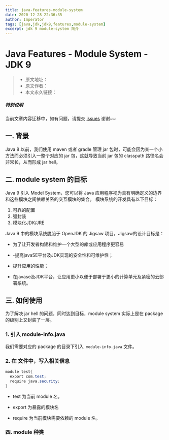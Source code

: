 ```yaml
---
title: java-features-module-system
date: 2020-12-28 22:36:35
author: Imperator
tags: [java,jdk,jdk9,features,module-system]
excerpt: jdk 9 module-system 简介
---
```


# Java Features - Module System -JDK 9

> * 原文地址：[]()
> * 原文作者：[]()
> * 本文永久链接：[]()

##### **特别说明**

当前文章内容迁移中，如有问题，请提交 [issues](https://github.com/Starrier/starrier.github.io/issues) 谢谢~~

## 一. 背景
Java 8 以前，我们使用 maven 或者 gradle 管理 jar 包时，可能会因为某一个小方法而必须引入一整个对应的 jar 包，这就导致当前 jar 包的 classpath 路径名会非常长，从而形成 jar hell。

## 二. module system 的目标
Java 9 引入 Model System，您可以将 Java 应用程序视为具有明确定义的边界和这些模块之间依赖关系的交互模块的集合。 模块系统的开发具有以下目标：

1. 可靠的配置
2. 强封装
3. 模块化JDK/JRE

Java 9 中的模块系统脱胎于 OpenJDK 的 Jigsaw 项目。Jigsaw的设计目标是：

- 为了让开发者构建和维护一个大型的库或应用程序更容易

- -提高javaSE平台及JDK实现的安全性和可维护性；

- 提升应用的性能；

- 在javase及JDK平台，让应用更小以便于部署于更小的计算单元及紧密的云部署系统。

## 三. 如何使用

为了解决 jar hell 的问题，同时达到目标，module system 实际上是在 package 的级别上又封装了一层。

### 1. 引入 module-info.java
我们需要对应的 package 的目录下引入` module-info.java` 文件。

### 2. 在 文件中，写入相关信息

```java
module test{
  export com.test;
  require java.security;
}
```

- test  为当前 module 名。

- export 为暴露的模块名

- require  为当前模块需要依赖的 module 名。

### 四. module 种类

